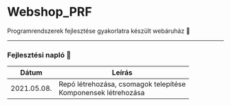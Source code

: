 # Webshop_PRF
 Programrendszerek fejlesztése gyakorlatra készült webáruház 🛒

___

### Fejlesztési napló 📘
| Dátum | Leírás |
| --- | ----------- |
| 2021.05.08. | Repó létrehozása, csomagok telepítése <br> Komponensek létrehozása |

